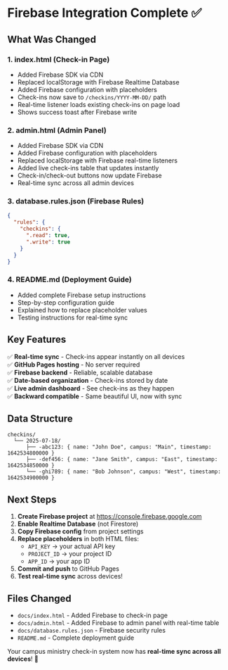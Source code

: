 # Firebase Integration Complete ✅

## What Was Changed

### 1. **index.html** (Check-in Page)
- Added Firebase SDK via CDN
- Replaced localStorage with Firebase Realtime Database
- Added Firebase configuration with placeholders
- Check-ins now save to `/checkins/YYYY-MM-DD/` path
- Real-time listener loads existing check-ins on page load
- Shows success toast after Firebase write

### 2. **admin.html** (Admin Panel) 
- Added Firebase SDK via CDN
- Added Firebase configuration with placeholders  
- Replaced localStorage with Firebase real-time listeners
- Added live check-ins table that updates instantly
- Check-in/check-out buttons now update Firebase
- Real-time sync across all admin devices

### 3. **database.rules.json** (Firebase Rules)
```json
{
  "rules": {
    "checkins": {
      ".read": true,
      ".write": true
    }
  }
}
```

### 4. **README.md** (Deployment Guide)
- Added complete Firebase setup instructions
- Step-by-step configuration guide
- Explained how to replace placeholder values
- Testing instructions for real-time sync

## Key Features

✅ **Real-time sync** - Check-ins appear instantly on all devices  
✅ **GitHub Pages hosting** - No server required  
✅ **Firebase backend** - Reliable, scalable database  
✅ **Date-based organization** - Check-ins stored by date  
✅ **Live admin dashboard** - See check-ins as they happen  
✅ **Backward compatible** - Same beautiful UI, now with sync  

## Data Structure

```
checkins/
  └── 2025-07-18/
      ├── -abc123: { name: "John Doe", campus: "Main", timestamp: 1642534800000 }
      ├── -def456: { name: "Jane Smith", campus: "East", timestamp: 1642534850000 }  
      └── -ghi789: { name: "Bob Johnson", campus: "West", timestamp: 1642534900000 }
```

## Next Steps

1. **Create Firebase project** at https://console.firebase.google.com  
2. **Enable Realtime Database** (not Firestore)
3. **Copy Firebase config** from project settings
4. **Replace placeholders** in both HTML files:
   - `API_KEY` → your actual API key
   - `PROJECT_ID` → your project ID  
   - `APP_ID` → your app ID
5. **Commit and push** to GitHub Pages
6. **Test real-time sync** across devices!

## Files Changed

- `docs/index.html` - Added Firebase to check-in page
- `docs/admin.html` - Added Firebase to admin panel with real-time table
- `docs/database.rules.json` - Firebase security rules
- `README.md` - Complete deployment guide

Your campus ministry check-in system now has **real-time sync across all devices**! 🎉
